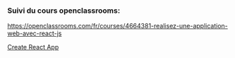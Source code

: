 
### Suivi du cours openclassrooms:
https://openclassrooms.com/fr/courses/4664381-realisez-une-application-web-avec-react-js

[Create React App](docs/create-react-app.md)
